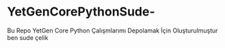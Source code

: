 # YetGenCorePythonSude-
Bu Repo YetGen Core Python Çalışmlarımı Depolamak İçin Oluşturulmuştur ben sude çelik
